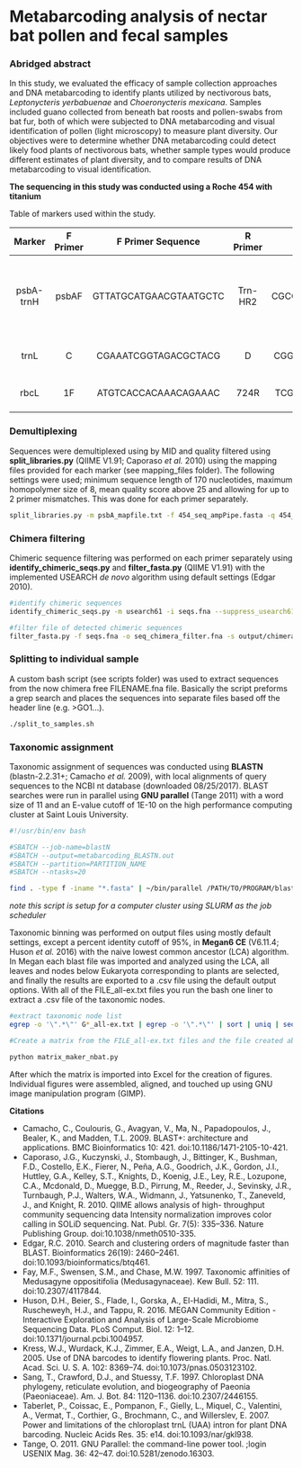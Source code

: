 # Metabarcoding analysis of nectar bat pollen and fecal samples

### Abridged abstract

In this study, we evaluated the efficacy of sample collection approaches and DNA metabarcoding to identify plants utilized by nectivorous bats, *Leptonycteris yerbabuenae* and *Choeronycteris mexicana*. Samples included guano collected from beneath bat roosts and pollen-swabs from bat fur, both of which were subjected to DNA metabarcoding and visual identification of pollen (light microscopy) to measure plant diversity. Our objectives were to determine whether DNA metabarcoding could detect likely food plants of nectivorous bats, whether sample types would produce different estimates of plant diversity, and to compare results of DNA metabarcoding to visual identification.

**The sequencing in this study was conducted using a Roche 454 with titanium**

Table of markers used within the study.

| Marker   | F Primer| F Primer Sequence     | R Primer| R Primer Sequence    | Size (bp) | Citation                                    |
|:--------:|:-------:|:---------------------:|:-------:|:--------------------:|:---------:|:-------------------------------------------:|
| psbA-trnH | psbAF   | GTTATGCATGAACGTAATGCTC | Trn-HR2 | CGCGCATGGTGGATTCACAAT | 185-887   | Sang *et al.* 1997 and Kress *et al.* 2005  |
| trnL     | C       | CGAAATCGGTAGACGCTACG  | D       | CGGGATAGAGGGACTTGAAC | 254-653   | Taberlet *et al.* 2007                      |
| rbcL     | 1F      | ATGTCACCACAAACAGAAAC  | 724R    | TCGCATGTACCTGCAGTAGC | 724       | Fay *et al.* 1997                           |

### Demultiplexing

Sequences were demultiplexed using by MID and quality filtered using **split_libraries.py** (QIIME V1.91; Caporaso *et al.* 2010) using the mapping files provided for each marker (see mapping_files folder). The following settings were used; minimum sequence length of 170 nucleotides, maximum homopolymer size of 8, mean quality score above 25 and allowing for up to 2 primer mismatches. This was done for each primer separately.

```bash
split_libraries.py -m psbA_mapfile.txt -f 454_seq_ampPipe.fasta -q 454_qual_ampPipe.qual -l 170 -H 8 -b 10 -M 2
```

### Chimera filtering

Chimeric sequence filtering was performed on each primer separately using **identify_chimeric_seqs.py** and **filter_fasta.py** (QIIME V1.91) with the implemented USEARCH *de novo* algorithm using default settings (Edgar 2010).

```bash
#identify chimeric sequences
identify_chimeric_seqs.py -m usearch61 -i seqs.fna --suppress_usearch61_ref -o output

#filter file of detected chimeric sequences
filter_fasta.py -f seqs.fna -o seq_chimera_filter.fna -s output/chimeras.txt -n
```
### Splitting to individual sample

A custom bash script (see scripts folder) was used to extract sequences from the now chimera free FILENAME.fna file. Basically the script preforms a grep search and places the sequences into separate files based off the header line (e.g. >GO1...).

```bash
./split_to_samples.sh
```

### Taxonomic assignment

Taxonomic assignment of sequences was conducted using **BLASTN** (blastn-2.2.31+; Camacho *et al.* 2009), with local alignments of query sequences to the NCBI nt database (downloaded 08/25/2017). BLAST searches were run in parallel using **GNU parallel** (Tange 2011) with a word size of 11 and an E-value cutoff of 1E-10 on the high performance computing cluster at Saint Louis University.

```bash
#!/usr/bin/env bash

#SBATCH --job-name=blastN
#SBATCH --output=metabarcoding_BLASTN.out
#SBATCH --partition=PARTITION_NAME
#SBATCH --ntasks=20

find . -type f -iname "*.fasta" | ~/bin/parallel /PATH/TO/PROGRAM/blastn -word_size 11 -evalue 0.0000000005 -db /PATH/TO/DATABASE/nt -query {} -out {.}.out


```
*note this script is setup for a computer cluster using SLURM as the job scheduler*

Taxonomic binning was performed on output files using mostly default settings, except a percent identity cutoff of 95%, in **Megan6 CE** (V6.11.4; Huson *et al.* 2016) with the naive lowest common ancestor (LCA) algorithm. In Megan each blast file was imported and analyzed using the LCA, all leaves and nodes below Eukaryota corresponding to plants are selected, and finally the results are exported to a .csv file using the default output options. With all of the FILE_all-ex.txt files you run the bash one liner to extract a .csv file of the taxonomic nodes.

```bash
#extract taxonomic node list
egrep -o '\".*\"' G*_all-ex.txt | egrep -o '\".*\"' | sort | uniq | sed -e 's/^"//' -e 's/"$/,/'| tr -d '\n' > taxa_list.csv

#Create a matrix from the FILE_all-ex.txt files and the file created above

python matrix_maker_nbat.py

```

After which the matrix is imported into Excel for the creation of figures. Individual figures were assembled, aligned, and touched up using GNU image manipulation program (GIMP).

**Citations**

  * Camacho, C., Coulouris, G., Avagyan, V., Ma, N., Papadopoulos, J., Bealer, K., and Madden, T.L. 2009. BLAST+: architecture and applications. BMC Bioinformatics 10: 421. doi:10.1186/1471-2105-10-421.
  * Caporaso, J.G., Kuczynski, J., Stombaugh, J., Bittinger, K., Bushman, F.D., Costello, E.K., Fierer, N., Peña, A.G., Goodrich, J.K., Gordon, J.I., Huttley, G.A., Kelley, S.T., Knights, D., Koenig, J.E., Ley, R.E., Lozupone, C.A., Mcdonald, D., Muegge, B.D., Pirrung, M., Reeder, J., Sevinsky, J.R., Turnbaugh, P.J., Walters, W.A., Widmann, J., Yatsunenko, T., Zaneveld, J., and Knight, R. 2010. QIIME allows analysis of high- throughput community sequencing data Intensity normalization improves color calling in SOLiD sequencing. Nat. Publ. Gr. 7(5): 335–336. Nature Publishing Group. doi:10.1038/nmeth0510-335.
  * Edgar, R.C. 2010. Search and clustering orders of magnitude faster than BLAST. Bioinformatics 26(19): 2460–2461. doi:10.1093/bioinformatics/btq461.
  * Fay, M.F., Swensen, S.M., and Chase, M.W. 1997. Taxonomic affinities of Medusagyne oppositifolia (Medusagynaceae). Kew Bull. 52: 111. doi:10.2307/4117844.
  * Huson, D.H., Beier, S., Flade, I., Gorska, A., El-Hadidi, M., Mitra, S., Ruscheweyh, H.J., and Tappu, R. 2016. MEGAN Community Edition - Interactive Exploration and Analysis of Large-Scale Microbiome Sequencing Data. PLoS Comput. Biol. 12: 1–12. doi:10.1371/journal.pcbi.1004957.
  * Kress, W.J., Wurdack, K.J., Zimmer, E.A., Weigt, L.A., and Janzen, D.H. 2005. Use of DNA barcodes to identify flowering plants. Proc. Natl. Acad. Sci. U. S. A. 102: 8369–74. doi:10.1073/pnas.0503123102.
  * Sang, T., Crawford, D.J., and Stuessy, T.F. 1997. Chloroplast DNA phylogeny, reticulate evolution, and biogeography of Paeonia (Paeoniaceae). Am. J. Bot. 84: 1120–1136. doi:10.2307/2446155.
  * Taberlet, P., Coissac, E., Pompanon, F., Gielly, L., Miquel, C., Valentini, A., Vermat, T., Corthier, G., Brochmann, C., and Willerslev, E. 2007. Power and limitations of the chloroplast trnL (UAA) intron for plant DNA barcoding. Nucleic Acids Res. 35: e14. doi:10.1093/nar/gkl938.
  * Tange, O. 2011. GNU Parallel: the command-line power tool. ;login USENIX Mag. 36: 42–47. doi:10.5281/zenodo.16303.
